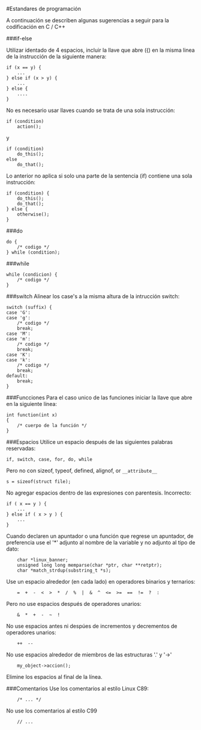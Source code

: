 #Estandares de programación

A continuación se describen algunas sugerencias a seguir para la codificación en C / C++

###if-else

Utilizar identado de 4 espacios, incluir la llave que abre ({) en la misma linea 
de la instrucción de la siguiente manera:

```
if (x == y) {
    ...
} else if (x > y) {
    ...
} else {
    ....
}
```

No es necesario usar llaves cuando se trata de una sola instrucción:

```
if (condition)
    action();
```
y

```
if (condition)
    do_this();
else
    do_that();
```

Lo anterior no aplica si solo una parte de la sentencia (if) contiene una sola instrucción:

```
if (condition) {
    do_this();
    do_that();
} else {
    otherwise();
}
```

###do


```
do {
    /* codigo */
} while (condition);
```

###while

```
while (condicion) {
    /* codigo */
}
```

###switch
Alinear los case's a la misma altura de la intrucción switch:

```
switch (suffix) {
case 'G':
case 'g':
    /* codigo */
    break;
case 'M':
case 'm':
    /* codigo */
    break;
case 'K':
case 'k':
    /* codigo */
    break;
default:
    break;
}
```

###Funcciones
Para el caso unico de las funciones iniciar la llave que abre en la siguiente línea:

```
int function(int x)
{
    /* cuerpo de la función */
}
```

###Espacios
Utilice un espacio después de las siguientes palabras reservadas:

```
if, switch, case, for, do, while
```

Pero no con sizeof, typeof, defined, alignof, or `__attribute__`

```
s = sizeof(struct file);
```

No agregar espacios dentro de las expresiones con parentesis.
Incorrecto:
```
if ( x == y ) {
    ...
} else if ( x > y ) {
    ...
}
```

Cuando declaren un apuntador o una función que regrese un apuntador, de preferencia
use el '*' adjunto al nombre de la variable y no adjunto al tipo de dato:
```
	char *linux_banner;
	unsigned long long memparse(char *ptr, char **retptr);
	char *match_strdup(substring_t *s);
```
Use un espacio alrededor (en cada lado) en operadores binarios y ternarios:
```
	=  +  -  <  >  *  /  %  |  &  ^  <=  >=  ==  !=  ?  :
```
Pero no use espacios después de operadores unarios:
```
	&  *  +  -  ~  !  
```
No use espacios antes ni despúes de incrementos y decrementos de operadores unarios:
```
	++  --
```
No use espacios alrededor de miembros de las estructuras '.' y '->' 
```
	my_object->accion();
```
Elimine los espacios al final de la línea.

###Comentarios
Use los comentarios al estilo Linux C89: 
```
	/* ... */
```
No use los comentarios al estilo C99 
```
	// ... 
```
